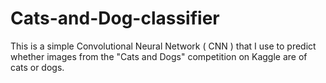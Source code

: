 # Cats-and-Dog-classifier
This is a simple Convolutional Neural Network ( CNN ) that I use to predict whether images from the "Cats and Dogs" competition on Kaggle are of cats or dogs. 
